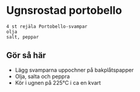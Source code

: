 # Ugnsrostad portobello
```
4 st rejäla Portobello-svampar
olja
salt, peppar
```

## Gör så här
* Lägg svamparna uppochner på bakplåtspapper
* Olja, salta och peppra
* Kör i ugnen på 225°C i ca en kvart
